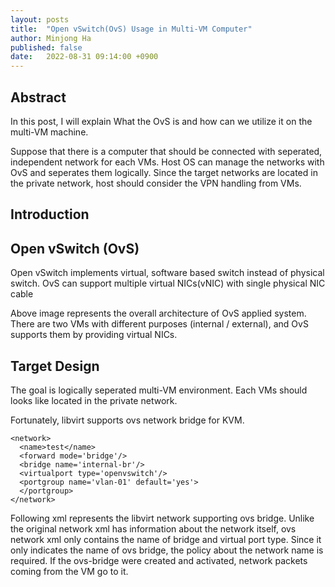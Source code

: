 ```yaml
---
layout: posts
title:  "Open vSwitch(OvS) Usage in Multi-VM Computer"
author: Minjong Ha
published: false
date:   2022-08-31 09:14:00 +0900
---
```



## Abstract

In this post, I will explain What the OvS is and how can we utilize it on the multi-VM machine.

Suppose that there is a computer that should be connected with seperated, independent network for each VMs.
Host OS can manage the networks with OvS and seperates them logically.
Since the target networks are located in the private network, host should consider the VPN handling from VMs.


## Introduction

## Open vSwitch (OvS)

Open vSwitch implements virtual, software based switch instead of physical switch.
OvS can support multiple virtual NICs(vNIC) with single physical NIC cable

<!---OvS example image --->

Above image represents the overall architecture of OvS applied system.
There are two VMs with different purposes (internal / external), and OvS supports them by providing virtual NICs.

## Target Design

The goal is logically seperated multi-VM environment.
Each VMs should looks like located in the private network.

Fortunately, libvirt supports ovs network bridge for KVM.

```
<network>
  <name>test</name>
  <forward mode='bridge'/>
  <bridge name='internal-br'/>
  <virtualport type='openvswitch'/>
  <portgroup name='vlan-01' default='yes'>
  </portgroup>
</network>
```

Following xml represents the libvirt network supporting ovs bridge.
Unlike the original network xml has information about the network itself, ovs network xml only contains the name of bridge and virtual port type.
Since it only indicates the name of ovs bridge, the policy about the network name is required.
If the ovs-bridge were created and activated, network packets coming from the VM go to it.
